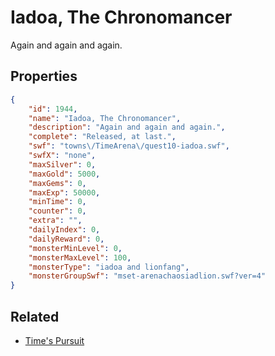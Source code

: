 # Iadoa, The Chronomancer

Again and again and again.

## Properties

```json
{
    "id": 1944,
    "name": "Iadoa, The Chronomancer",
    "description": "Again and again and again.",
    "complete": "Released, at last.",
    "swf": "towns\/TimeArena\/quest10-iadoa.swf",
    "swfX": "none",
    "maxSilver": 0,
    "maxGold": 5000,
    "maxGems": 0,
    "maxExp": 50000,
    "minTime": 0,
    "counter": 0,
    "extra": "",
    "dailyIndex": 0,
    "dailyReward": 0,
    "monsterMinLevel": 0,
    "monsterMaxLevel": 100,
    "monsterType": "iadoa and lionfang",
    "monsterGroupSwf": "mset-arenachaosiadlion.swf?ver=4"
}
```

## Related

- [Time's Pursuit](../items/20907-time-s-pursuit.md)

